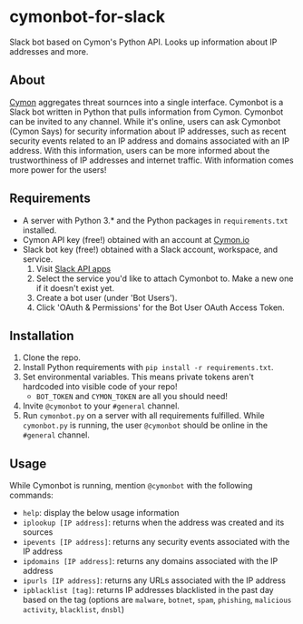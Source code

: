 # cymonbot-for-slack
Slack bot based on Cymon's Python API. Looks up information about IP addresses and more.

## About
[Cymon](http://www.cymon.io) aggregates threat sournces into a single interface. Cymonbot is a Slack bot written in Python that pulls information from Cymon. Cymonbot can be invited to any channel. While it's online, users can ask Cymonbot (Cymon Says) for security information about IP addresses, such as recent security events related to an IP address and domains associated with an IP address. With this information, users can be more informed about the trustworthiness of IP addresses and internet traffic. With information comes more power for the users! 

## Requirements
* A server with Python 3.* and the Python packages in `requirements.txt` installed. 
* Cymon API key (free!) obtained with an account at [Cymon.io](http://www.cymon.io)
* Slack bot key (free!) obtained with a Slack account, workspace, and service. 
    1. Visit [Slack API apps](https://api.slack.com/apps)
    2. Select the service you'd like to attach Cymonbot to. Make a new one if it doesn't exist yet.
    3. Create a bot user (under 'Bot Users').
    4. Click 'OAuth & Permissions' for the Bot User OAuth Access Token.

## Installation
1. Clone the repo. 
2. Install Python requirements with `pip install -r requirements.txt`. 
3. Set environmental variables. This means private tokens aren't hardcoded into visible code of your repo!
    * `BOT_TOKEN` and `CYMON_TOKEN` are all you should need!
4. Invite `@cymonbot` to your `#general` channel.
5. Run `cymonbot.py` on a server with all requirements fulfilled. While `cymonbot.py` is running, the user `@cymonbot` should be online in the `#general` channel. 

## Usage
While Cymonbot is running, mention `@cymonbot` with the following commands: 
* `help`: display the below usage information
* `iplookup [IP address]`: returns when the address was created and its sources
* `ipevents [IP address]`: returns any security events associated with the IP address
* `ipdomains [IP address]`: returns any domains associated with the IP address
* `ipurls [IP address]`: returns any URLs associated with the IP address
* `ipblacklist [tag]`: returns IP addresses blacklisted in the past day based on the tag (options are `malware`, `botnet`, `spam`, `phishing`, `malicious activity`, `blacklist`, `dnsbl`)
